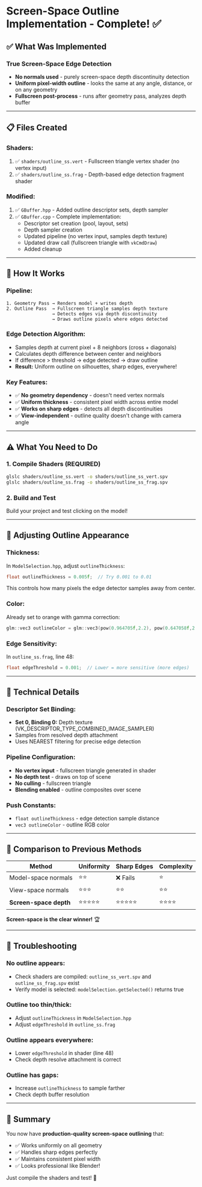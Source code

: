 # Screen-Space Outline Implementation - Complete! ✅

## ✅ What Was Implemented

### **True Screen-Space Edge Detection**
- **No normals used** - purely screen-space depth discontinuity detection
- **Uniform pixel-width outline** - looks the same at any angle, distance, or on any geometry
- **Fullscreen post-process** - runs after geometry pass, analyzes depth buffer

---

## 📋 Files Created

### **Shaders:**
1. ✅ `shaders/outline_ss.vert` - Fullscreen triangle vertex shader (no vertex input)
2. ✅ `shaders/outline_ss.frag` - Depth-based edge detection fragment shader

### **Modified:**
1. ✅ `GBuffer.hpp` - Added outline descriptor sets, depth sampler
2. ✅ `GBuffer.cpp` - Complete implementation:
   - Descriptor set creation (pool, layout, sets)
   - Depth sampler creation
   - Updated pipeline (no vertex input, samples depth texture)
   - Updated draw call (fullscreen triangle with `vkCmdDraw`)
   - Added cleanup

---

## 🔧 How It Works

### **Pipeline:**
```
1. Geometry Pass → Renders model + writes depth
2. Outline Pass  → Fullscreen triangle samples depth texture
                 → Detects edges via depth discontinuity
                 → Draws outline pixels where edges detected
```

### **Edge Detection Algorithm:**
- Samples depth at current pixel + 8 neighbors (cross + diagonals)
- Calculates depth difference between center and neighbors
- If difference > threshold → edge detected → draw outline
- **Result:** Uniform outline on silhouettes, sharp edges, everywhere!

### **Key Features:**
- ✅ **No geometry dependency** - doesn't need vertex normals
- ✅ **Uniform thickness** - consistent pixel width across entire model
- ✅ **Works on sharp edges** - detects all depth discontinuities
- ✅ **View-independent** - outline quality doesn't change with camera angle

---

## ⚠️ What You Need to Do

### **1. Compile Shaders (REQUIRED)**
```bash
glslc shaders/outline_ss.vert -o shaders/outline_ss_vert.spv
glslc shaders/outline_ss.frag -o shaders/outline_ss_frag.spv
```

### **2. Build and Test**
Build your project and test clicking on the model!

---

## 🎨 Adjusting Outline Appearance

### **Thickness:**
In `ModelSelection.hpp`, adjust `outlineThickness`:
```cpp
float outlineThickness = 0.005f;  // Try 0.001 to 0.01
```
This controls how many pixels the edge detector samples away from center.

### **Color:**
Already set to orange with gamma correction:
```cpp
glm::vec3 outlineColor = glm::vec3(pow(0.964705f,2.2), pow(0.647058f,2.2), pow(0.235294f,2.2));
```

### **Edge Sensitivity:**
In `outline_ss.frag`, line 48:
```glsl
float edgeThreshold = 0.001;  // Lower = more sensitive (more edges)
```

---

## 🔬 Technical Details

### **Descriptor Set Binding:**
- **Set 0, Binding 0:** Depth texture (VK_DESCRIPTOR_TYPE_COMBINED_IMAGE_SAMPLER)
- Samples from resolved depth attachment
- Uses NEAREST filtering for precise edge detection

### **Pipeline Configuration:**
- **No vertex input** - fullscreen triangle generated in shader
- **No depth test** - draws on top of scene
- **No culling** - fullscreen triangle
- **Blending enabled** - outline composites over scene

### **Push Constants:**
- `float outlineThickness` - edge detection sample distance
- `vec3 outlineColor` - outline RGB color

---

## 🎯 Comparison to Previous Methods

| Method | Uniformity | Sharp Edges | Complexity |
|--------|-----------|-------------|-----------|
| Model-space normals | ⭐⭐ | ❌ Fails | ⭐ |
| View-space normals | ⭐⭐⭐ | ⭐⭐ | ⭐⭐ |
| **Screen-space depth** | ⭐⭐⭐⭐⭐ | ⭐⭐⭐⭐⭐ | ⭐⭐⭐⭐ |

**Screen-space is the clear winner!** 🏆

---

## 🐛 Troubleshooting

### **No outline appears:**
- Check shaders are compiled: `outline_ss_vert.spv` and `outline_ss_frag.spv` exist
- Verify model is selected: `modelSelection.getSelected()` returns true

### **Outline too thin/thick:**
- Adjust `outlineThickness` in `ModelSelection.hpp`
- Adjust `edgeThreshold` in `outline_ss.frag`

### **Outline appears everywhere:**
- Lower `edgeThreshold` in shader (line 48)
- Check depth resolve attachment is correct

### **Outline has gaps:**
- Increase `outlineThickness` to sample farther
- Check depth buffer resolution

---

## 🎉 Summary

You now have **production-quality screen-space outlining** that:
- ✅ Works uniformly on all geometry
- ✅ Handles sharp edges perfectly
- ✅ Maintains consistent pixel width
- ✅ Looks professional like Blender!

Just compile the shaders and test! 🚀

